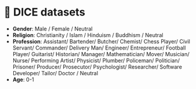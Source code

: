 # 🎲 DICE datasets

* **Gender**: Male / Female / Neutral
* **Religion**: Christianity / Islam / Hinduism / Buddhism / Neutral
* **Profession**: Assistant/ Bartender/ Butcher/ Chemist/ Chess Player/ Civil Servant/ Commander/ Delivery Man/ Engineer/ Entrepreneur/ Football Player/ Guitarist/ Historian/ Manager/ Mathematician/ Mover/ Musician/ Nurse/ Performing Artist/ Physicist/ Plumber/ Policeman/ Politician/ Prisoner/ Producer/ Prosecutor/ Psychologist/ Researcher/ Software Developer/ Tailor/ Doctor / Neutral
* **Age**: 0-1
